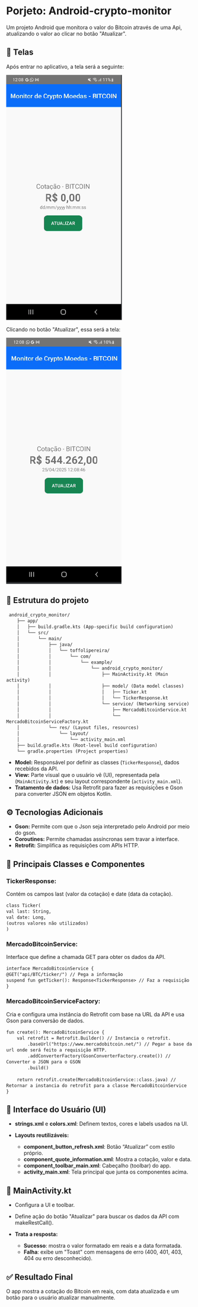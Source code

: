 # Porjeto: Android-crypto-monitor 

Um projeto Android que monitora o valor do Bitcoin através de uma Api, atualizando o valor ao clicar no botão "Atualizar".

## 📱 Telas

Após entrar no aplicativo, a tela será a seguinte:

![Tela do aplicativo com o valor zerado](images/TelaZerada.png)

Clicando no botão "Atualizar", essa será a tela:

![Tela do aplicativo com o valor preenchido](images/TelaDinheiro.png)

## 🧱 Estrutura do projeto

```
 android_crypto_monitor/
    ├── app/
    │   ├── build.gradle.kts (App-specific build configuration)
    │   └── src/
    │       └── main/
    │           ├── java/
    │           │   └── toffolipereira/
    │           │       └── com/
    │           │           └── example/
    │           │               └── android_crypto_monitor/
    │           │                   ├── MainActivity.kt (Main activity)
    │           │                   ├── model/ (Data model classes)
    │           │                   │   ├── Ticker.kt
    │           │                   │   └── TickerResponse.kt
    │           │                   └── service/ (Networking service)
    │           │                       ├── MercadoBitcoinService.kt
    │           │                       └── MercadoBitcoinServiceFactory.kt
    │           └── res/ (Layout files, resources)
    │               └── layout/
    │                   └── activity_main.xml
    ├── build.gradle.kts (Root-level build configuration)
    └── gradle.properties (Project properties)
```

- **Model:** Responsável por definir as classes (`TickerResponse`), dados recebidos da API.
- **View:** Parte visual que o usuário vê (UI), representada pela (`MainActivity.kt`) e seu layout correspondente (`activity_main.xml`).
- **Tratamento de dados:** Usa Retrofit para fazer as requisições e Gson para converter JSON em objetos Kotlin.

## ⚙️ Tecnologias Adicionais

- **Gson:** Permite com que o Json seja interpretado pelo Android por meio do gson.
- **Coroutines:** Permite chamadas assíncronas sem travar a interface. 
- **Retrofit:** Simplifica as requisições com APIs HTTP.

## 🧩 Principais Classes e Componentes

### TickerResponse:

Contém os campos last (valor da cotação) e date (data da cotação).

```
class Ticker(
val last: String,
val date: Long,
(outros valores não utilizados)
)
```

### MercadoBitcoinService:

Interface que define a chamada GET para obter os dados da API.

```
interface MercadoBitcoinService {
@GET("api/BTC/ticker/") // Pega a informação
suspend fun getTicker(): Response<TickerResponse> // Faz a requisição
}
```

### MercadoBitcoinServiceFactory:

Cria e configura uma instância do Retrofit com base na URL da API e usa Gson para conversão de dados.

```
fun create(): MercadoBitcoinService {
    val retrofit = Retrofit.Builder() // Instancia o retrofit.
        .baseUrl("https://www.mercadobitcoin.net/") // Pegar a base da url onde será feito a requisição HTTP.
        .addConverterFactory(GsonConverterFactory.create()) // Converter o JSON para o GSON
        .build()

    return retrofit.create(MercadoBitcoinService::class.java) // Retornar a instancia do retrofit para a classe MercadoBitcoinService
}
```

## 🎨 Interface do Usuário (UI)

- **strings.xml** e **colors.xml**: Definem textos, cores e labels usados na UI.
- **Layouts reutilizáveis:**

  - **component_button_refresh.xml**: Botão “Atualizar” com estilo próprio.
  - **component_quote_information.xml**: Mostra a cotação, valor e data.
  - **component_toolbar_main.xml**: Cabeçalho (toolbar) do app.
  - **activity_main.xml**: Tela principal que junta os componentes acima.

## 🔧 MainActivity.kt

- Configura a UI e toolbar.
- Define ação do botão "Atualizar" para buscar os dados da API com makeRestCall().
- **Trata a resposta:**

    - **Sucesso**: mostra o valor formatado em reais e a data formatada.
    - **Falha**: exibe um "Toast" com mensagens de erro (400, 401, 403, 404 ou erro desconhecido).
  
## ✅ Resultado Final

O app mostra a cotação do Bitcoin em reais, com data atualizada e um botão para o usuário atualizar manualmente.